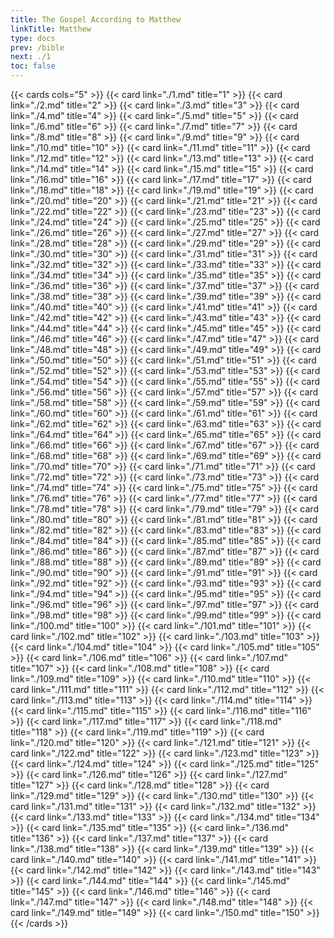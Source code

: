 ```yaml
---
title: The Gospel According to Matthew
linkTitle: Matthew
type: docs
prev: /bible
next: ./1
toc: false
---
```


{{< cards cols="5" >}}
{{< card link="./1.md" title="1" >}}
{{< card link="./2.md" title="2" >}}
{{< card link="./3.md" title="3" >}}
{{< card link="./4.md" title="4" >}}
{{< card link="./5.md" title="5" >}}
{{< card link="./6.md" title="6" >}}
{{< card link="./7.md" title="7" >}}
{{< card link="./8.md" title="8" >}}
{{< card link="./9.md" title="9" >}}
{{< card link="./10.md" title="10" >}}
{{< card link="./11.md" title="11" >}}
{{< card link="./12.md" title="12" >}}
{{< card link="./13.md" title="13" >}}
{{< card link="./14.md" title="14" >}}
{{< card link="./15.md" title="15" >}}
{{< card link="./16.md" title="16" >}}
{{< card link="./17.md" title="17" >}}
{{< card link="./18.md" title="18" >}}
{{< card link="./19.md" title="19" >}}
{{< card link="./20.md" title="20" >}}
{{< card link="./21.md" title="21" >}}
{{< card link="./22.md" title="22" >}}
{{< card link="./23.md" title="23" >}}
{{< card link="./24.md" title="24" >}}
{{< card link="./25.md" title="25" >}}
{{< card link="./26.md" title="26" >}}
{{< card link="./27.md" title="27" >}}
{{< card link="./28.md" title="28" >}}
{{< card link="./29.md" title="29" >}}
{{< card link="./30.md" title="30" >}}
{{< card link="./31.md" title="31" >}}
{{< card link="./32.md" title="32" >}}
{{< card link="./33.md" title="33" >}}
{{< card link="./34.md" title="34" >}}
{{< card link="./35.md" title="35" >}}
{{< card link="./36.md" title="36" >}}
{{< card link="./37.md" title="37" >}}
{{< card link="./38.md" title="38" >}}
{{< card link="./39.md" title="39" >}}
{{< card link="./40.md" title="40" >}}
{{< card link="./41.md" title="41" >}}
{{< card link="./42.md" title="42" >}}
{{< card link="./43.md" title="43" >}}
{{< card link="./44.md" title="44" >}}
{{< card link="./45.md" title="45" >}}
{{< card link="./46.md" title="46" >}}
{{< card link="./47.md" title="47" >}}
{{< card link="./48.md" title="48" >}}
{{< card link="./49.md" title="49" >}}
{{< card link="./50.md" title="50" >}}
{{< card link="./51.md" title="51" >}}
{{< card link="./52.md" title="52" >}}
{{< card link="./53.md" title="53" >}}
{{< card link="./54.md" title="54" >}}
{{< card link="./55.md" title="55" >}}
{{< card link="./56.md" title="56" >}}
{{< card link="./57.md" title="57" >}}
{{< card link="./58.md" title="58" >}}
{{< card link="./59.md" title="59" >}}
{{< card link="./60.md" title="60" >}}
{{< card link="./61.md" title="61" >}}
{{< card link="./62.md" title="62" >}}
{{< card link="./63.md" title="63" >}}
{{< card link="./64.md" title="64" >}}
{{< card link="./65.md" title="65" >}}
{{< card link="./66.md" title="66" >}}
{{< card link="./67.md" title="67" >}}
{{< card link="./68.md" title="68" >}}
{{< card link="./69.md" title="69" >}}
{{< card link="./70.md" title="70" >}}
{{< card link="./71.md" title="71" >}}
{{< card link="./72.md" title="72" >}}
{{< card link="./73.md" title="73" >}}
{{< card link="./74.md" title="74" >}}
{{< card link="./75.md" title="75" >}}
{{< card link="./76.md" title="76" >}}
{{< card link="./77.md" title="77" >}}
{{< card link="./78.md" title="78" >}}
{{< card link="./79.md" title="79" >}}
{{< card link="./80.md" title="80" >}}
{{< card link="./81.md" title="81" >}}
{{< card link="./82.md" title="82" >}}
{{< card link="./83.md" title="83" >}}
{{< card link="./84.md" title="84" >}}
{{< card link="./85.md" title="85" >}}
{{< card link="./86.md" title="86" >}}
{{< card link="./87.md" title="87" >}}
{{< card link="./88.md" title="88" >}}
{{< card link="./89.md" title="89" >}}
{{< card link="./90.md" title="90" >}}
{{< card link="./91.md" title="91" >}}
{{< card link="./92.md" title="92" >}}
{{< card link="./93.md" title="93" >}}
{{< card link="./94.md" title="94" >}}
{{< card link="./95.md" title="95" >}}
{{< card link="./96.md" title="96" >}}
{{< card link="./97.md" title="97" >}}
{{< card link="./98.md" title="98" >}}
{{< card link="./99.md" title="99" >}}
{{< card link="./100.md" title="100" >}}
{{< card link="./101.md" title="101" >}}
{{< card link="./102.md" title="102" >}}
{{< card link="./103.md" title="103" >}}
{{< card link="./104.md" title="104" >}}
{{< card link="./105.md" title="105" >}}
{{< card link="./106.md" title="106" >}}
{{< card link="./107.md" title="107" >}}
{{< card link="./108.md" title="108" >}}
{{< card link="./109.md" title="109" >}}
{{< card link="./110.md" title="110" >}}
{{< card link="./111.md" title="111" >}}
{{< card link="./112.md" title="112" >}}
{{< card link="./113.md" title="113" >}}
{{< card link="./114.md" title="114" >}}
{{< card link="./115.md" title="115" >}}
{{< card link="./116.md" title="116" >}}
{{< card link="./117.md" title="117" >}}
{{< card link="./118.md" title="118" >}}
{{< card link="./119.md" title="119" >}}
{{< card link="./120.md" title="120" >}}
{{< card link="./121.md" title="121" >}}
{{< card link="./122.md" title="122" >}}
{{< card link="./123.md" title="123" >}}
{{< card link="./124.md" title="124" >}}
{{< card link="./125.md" title="125" >}}
{{< card link="./126.md" title="126" >}}
{{< card link="./127.md" title="127" >}}
{{< card link="./128.md" title="128" >}}
{{< card link="./129.md" title="129" >}}
{{< card link="./130.md" title="130" >}}
{{< card link="./131.md" title="131" >}}
{{< card link="./132.md" title="132" >}}
{{< card link="./133.md" title="133" >}}
{{< card link="./134.md" title="134" >}}
{{< card link="./135.md" title="135" >}}
{{< card link="./136.md" title="136" >}}
{{< card link="./137.md" title="137" >}}
{{< card link="./138.md" title="138" >}}
{{< card link="./139.md" title="139" >}}
{{< card link="./140.md" title="140" >}}
{{< card link="./141.md" title="141" >}}
{{< card link="./142.md" title="142" >}}
{{< card link="./143.md" title="143" >}}
{{< card link="./144.md" title="144" >}}
{{< card link="./145.md" title="145" >}}
{{< card link="./146.md" title="146" >}}
{{< card link="./147.md" title="147" >}}
{{< card link="./148.md" title="148" >}}
{{< card link="./149.md" title="149" >}}
{{< card link="./150.md" title="150" >}}
{{< /cards >}}
